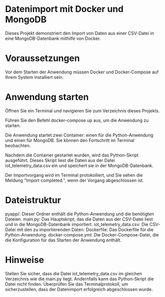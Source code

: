 # Datenimport mit Docker und MongoDB
Dieses Projekt demonstriert den Import von Daten aus einer CSV-Datei in eine MongoDB-Datenbank mithilfe von Docker.

# Voraussetzungen
Vor dem Starten der Anwendung müssen Docker und Docker-Compose auf Ihrem System installiert sein.

# Anwendung starten
 Öffnen Sie ein Terminal und navigieren Sie zum Verzeichnis dieses Projekts.

 Führen Sie den Befehl docker-compose up aus, um die Anwendung zu starten.

 Die Anwendung startet zwei Container: einen für die Python-Anwendung und einen für MongoDB. Sie können den Fortschritt im Terminal beobachten.

Nachdem die Container gestartet wurden, wird das Python-Skript ausgeführt. Dieses Skript liest die Daten aus der Datei iot_telemetry_data.csv ein und speichert sie in der MongoDB-Datenbank.

Der Importvorgang wird im Terminal protokolliert, und Sie sehen die Meldung "Import completed.", wenn der Vorgang abgeschlossen ist.

# Dateistruktur
pyapp/: Dieser Ordner enthält die Python-Anwendung und die benötigten Dateien.
main.py: Das Hauptskript, das die Daten aus der CSV-Datei liest und in die MongoDB-Datenbank importiert.
iot_telemetry_data.csv: Die CSV-Datei mit den zu importierenden Daten.
Dockerfile: Das Dockerfile für die Python-Anwendung.
docker-compose.yml: Die Docker-Compose-Datei, die die Konfiguration für das Starten der Anwendung enthält.

# Hinweise
Stellen Sie sicher, dass die Datei iot_telemetry_data.csv im gleichen Verzeichnis wie die main.py liegt. Andernfalls kann das Python-Skript die Datei nicht finden.
Überprüfen Sie das Terminalprotokoll, um sicherzustellen, dass der Datenimport erfolgreich abgeschlossen wurde.

